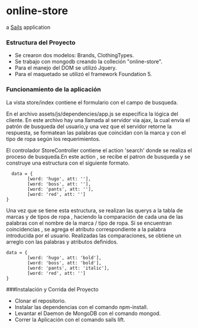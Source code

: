 # online-store

a [Sails](http://sailsjs.org) application

### Estructura del Proyecto

 - Se crearon dos modelos: Brands, ClothingTypes.
 - Se trabajo con mongodb creando la colleción "online-store".
 - Para el manejo del DOM se utilizó Jquery.
 - Para el maquetado se utilizó el framework Foundation 5.
 

### Funcionamiento de la aplicación

La vista store/index contiene el formulario con el campo de busqueda.

 En el archivo assets/js/dependencies/app.js se especifica la lógica del cliente. En este archivo hay una llamada al servidor via ajax, la cual envía el patrón de busqueda del usuario,y una vez que el servidor retorne la respuesta, se formatean las palabras que coincidan con la marca y con el tipo de ropa según los requerimientos.
   
 
 El controlador StoreController contiene el action 'search' donde se realiza el proceso de busqueda.En este action , se recibe el patron de busqueda y se construye una estructura con el siguiente formato.
  
      data = {
            [word: 'hugo', att: ''],
            [word: 'boss', att: ''],
            [word: 'pants', att: ''],
            [word: 'red', att: '']
    }
            
  Una vez que se tiene esta estructura, se realizan las querys a la tabla de marcas y de tipos de ropa , haciendo la comparación
   de cada una de las palabras con el nombre de la marca / tipo de ropa. Si se encuentran coincidencias , se agrega el atributo correspondiente a la palabra introducida por el usuario. Realizadas las comparaciones, se obtiene un arreglo con las palabras y atributos definidos.
   
    data = {
            [word: 'hugo', att: 'bold'],
            [word: 'boss', att: 'bold'],
            [word: 'pants', att: 'italic'],
            [word: 'red', att: '']
    }
            
  
###Instalación y Corrida del Proyecto
    
   - Clonar el repositorio.
   - Instalar las dependencias con el comando npm-install.
   - Levantar el Daemon de MongoDB con el comando mongod.
   - Correr la Aplicación con el comando sails lift.
    


